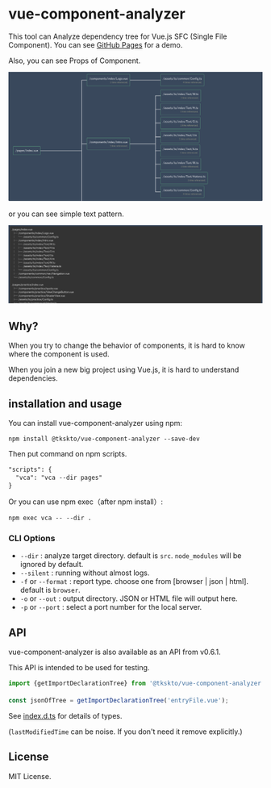 # vue-component-analyzer

This tool can Analyze dependency tree for Vue.js SFC (Single File Component). You can see [GitHub Pages](https://tkskto.github.io/vue-component-analyzer/dist/) for a demo.

Also, you can see Props of Component.

![](https://github.com/tkskto/vue-component-analyzer/blob/images/images/screenshot3.png?raw=true)

or you can see simple text pattern.

![](https://github.com/tkskto/vue-component-analyzer/blob/images/images/screenshot4.png?raw=true)

## Why?

When you try to change the behavior of components, it is hard to know where the component is used.

When you join a new big project using Vue.js, it is hard to understand dependencies.

## installation and usage

You can install vue-component-analyzer using npm:

```
npm install @tkskto/vue-component-analyzer --save-dev
```

Then put command on npm scripts.

```
"scripts": {
  "vca": "vca --dir pages"
}
```

Or you can use npm exec（after npm install）:

```
npm exec vca -- --dir .
```

### CLI Options

*   `--dir` : analyze target directory. default is `src`. `node_modules` will be ignored by default.
*   `--silent` : running without almost logs.
*   `-f` or `--format` : report type. choose one from [browser | json | html]. default is `browser`.
*   `-o` or `--out` : output directory. JSON or HTML file will output here.
*   `-p` or `--port` : select a port number for the local server.

## API

vue-component-analyzer is also available as an API from v0.6.1.

This API is intended to be used for testing.

```javascript
import {getImportDeclarationTree} from '@tkskto/vue-component-analyzer';

const jsonOfTree = getImportDeclarationTree('entryFile.vue');
```

See [index.d.ts](./types/index.d.ts) for details of types.

(`lastModifiedTime` can be noise. If you don't need it remove explicitly.)

## License

MIT License.
